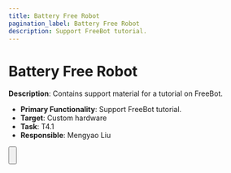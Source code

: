 ```yaml
---
title: Battery Free Robot
pagination_label: Battery Free Robot
description: Support FreeBot tutorial.
---
```


# Battery Free Robot

**Description**: Contains support material for a tutorial on FreeBot.

* **Primary Functionality**: Support FreeBot tutorial.
* **Target**: Custom hardware
* **Task**: T4.1
* **Responsible**: Mengyao Liu

<Button label="🔗 KULFreeBot/ICRA2025_BatteryFreeRobot repository" link="https://github.com/KULFreeBot/ICRA2025_BatteryFreeRobot" block /><br />